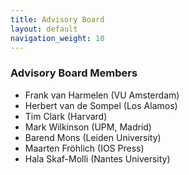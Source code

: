```yaml
---
title: Advisory Board
layout: default
navigation_weight: 10
---
```


### Advisory Board Members

- Frank van Harmelen (VU Amsterdam)
- Herbert van de Sompel (Los Alamos)
- Tim Clark (Harvard)
- Mark Wilkinson (UPM, Madrid)
- Barend Mons (Leiden University)
- Maarten Fröhlich (IOS Press)
- Hala Skaf-Molli (Nantes University)
